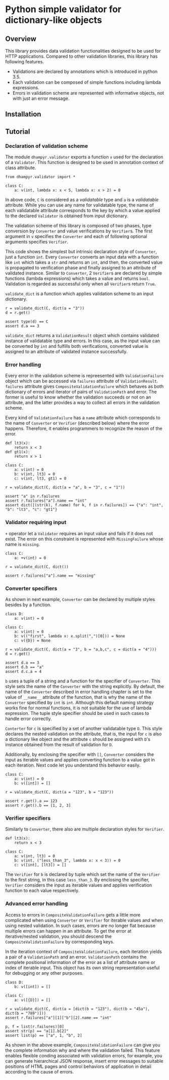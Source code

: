 # Python simple validator for dictionary-like objects

## Overview

This library provides data validation functionalities designed to be used for HTTP applications. Compared to other validation libraries, this library has following features.

- Validations are declared by annotations which is introduced in python 3.5.
- Each validation can be composed of simple functions including lambda expressions.
- Errors in validation scheme are represented with informative objects, not with just an error message.

## Installation

## Tutorial

### Declaration of validation scheme

The module `dhampyr.validator` exports a function `v` used for the declaration of a `Validator`. This function is designed to be used in annotation context of class attribute.

```
from dhampyr.validator import *

class C:
    a: v(int, lambda x: x < 5, lambda x: x > 2) = 0
```

In above code, `C` is considered as a *validatable* type and `a` is a *validatable* attribute. While you can use any name for validatable type, the name of each validatable attribute corresponds to the key by which a value applied to the declared `Validator` is obtained from input dictionary.

The validation scheme of this library is composed of two phases, type conversion by `Converter` and value verifications by `Verifier`s. The first argument in `v` specifies the `Converter` and each of following optional arguments specifies `Verifier`. 

This code shows the simplest but intrinsic declaration style of `Converter`, just a function `int`. Every `Converter` converts an input data with a function like `int` which takes a `str` and returns an `int`, and then, the converted value is propagated to verification phase and finally assigned to an attribute of validated instance. Similar to `Converter`, 2 `Verifier`s are declared by simple functions (lambda expressions) which takes a value and returns `bool`. Validation is regarded as successful only when all `Verifier`s return `True`.

`validate_dict` is a function which applies validation scheme to an input dictionary.

```
r = validate_dict(C, dict(a = "3"))
d = r.get()

assert type(d) == C
assert d.a == 3
```

`validate_dict` returns a `ValidationResult` object which contains validated instance of validatable type and errors. In this case, as the input value can be converted by `int` and fulfills both verifications, converted value is assigned to an attribute of validated instance successfully.

### Error handling

Every error in the validation scheme is repreesented with `ValidationFailure` object which can be accessed via `failures` attribute of `ValidationResult`. `failures` attribute gives `CompositeValidationFailure` which behaves as both dictionary of errors and iterator of pairs of `ValidationPath` and error. The former is useful to know whether the validation succeeds or not on an attribute, and the latter provides a way to collect all errors in the validation scheme.

Every kind of `ValidationFailure` has a `name` attribute which corresponds to the name of `Converter` or `Verifier` (described below) where the error happens. Therefore, it enables programmers to recognize the reason of the error.

```
def lt3(x):
    return x < 3
def gt1(x):
    return x > 1

class C:
    a: v(int) = 0
    b: v(int, lt3) = 0
    c: v(int, lt3, gt1) = 0

r = validate_dict(C, dict(a = "a", b = "3", c = "1"))

assert "a" in r.failures
assert r.failures["a"].name == "int"
assert dict([(str(k), f.name) for k, f in r.failures]) == {"a": "int", "b": "lt3", "c": "gt1"}
```

### Validator requiring input

`+` operator let a `Validator` requires an input value and fails if it does not exist. The error on this constraint is represented with `MissingFailure` whose name is `missing`.

```
class C:
    a: +v(int) = 0

r = validate_dict(C, dict())

assert r.failures["a"].name == "missing"
```

### Converter specifiers

As shown in next example, `Converter` can be declared by multiple styles besides by a function.

```
class D:
    a: v(int) = 0

class C:
    a: v(int) = 0
    b: v(("first", lambda x: x.split(",")[0])) = None
    c: v({D}) = None

r = validate_dict(C, dict(a = "3", b = "a,b,c", c = dict(a = "4")))
d = r.get()

assert d.a == 3
assert d.b == "a"
assert d.c.a = 4
```

`b` uses a tuple of a string and a function for the specifier of `Converter`. This style sets the name of the `Converter` with the string explicitly. By default, the name of the `Converter` described in error handling chapter is set to the value of `__name__` attribute of the function, that is why the name of the `Converter` specified by `int` is `int`. Although this default naming strategy works fine for normal functions, it is not suitable for the use of lambda expression. The tuple style specifier should be used in such cases to handle error correctly.

`Conterter` for `c` is specified by a set of another validatable type `D`. This style declares the nested validation on the attribute, that is, the input for `c` is also a dictionary like object and the attribute `c` should be assigned with `D`'s instance obtained from the result of validation for `D`.

Additionally, by enclosing the specifier with `[]`, `Converter` considers the input as iterable values and applies converting function to a value got in each iteration. Next code let you understand this behavior easily.

```
class C:
    a: v(int) = 0
    b: v([int]) = []

r = validate_dict(C, dict(a = "123", b = "123"))

assert r.get().a == 123
assert r.get().b == [1, 2, 3]
```

### Verifier specifiers

Similarly to `Converter`, there also are multiple declaration styles for `Verifier`. 

```
def lt3(x):
    return x < 3

class C:
    a: v(int, lt3) = 0
    b: v(int, ("less_than_3", lambda x: x < 3)) = 0
    c: v([int], [lt3]) = []
```

The `Verifier` for `b` is declared by tuple which set the name of the `Verifier` to the first string, in this case `less_than_3`. By enclosing the specifier, `Verifier` considers the input as iterable values and applies verification function to each value respectively.

### Advanced error handling

Access to errors in `CompositeValidationFailure` gets a little more complicated when using `Converter` or `Verifier` for iterable values and when using nested validation. In such cases, errors are no longer flat because multiple errors can happen in an attribute. To get the error at iterative/nested validation, you should descend the `CompositeValidationFailure` by corresponding keys.

In the iteration context of `CompositeValidationFailure`, each iteration yields a pair of a `ValidationPath` and an error. `ValidationPath` contains the complete positional information of the error as a list of attribute name or index of iterable input. This object has its own string representation useful for debugging or any other purposes.

```
class D:
    b: v([int]) = []

class C:
    a: v([{D}]) = []

r = validate_dict(C, dict(a = [dict(b = "123"), dict(b = "45a"), dict(b = "789")]))
assert r.failures["a"][1]["b"][2].name == "int"

p, f = list(r.failures)[0]
assert str(p) == "a[1].b[2]"
assert list(p) == ["a", 1, "b", 2]
```

As shown in the above example, `CompositeValidationFailure` can give you the complete information why and where the validation failed. This feature enables flexible conding associated with validation errors, for example, you can generate hierarchical JSON response, insert error messages to suitable positions of HTML pages and control behaviors of application in detail according to the cause of errors.